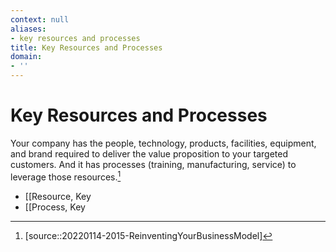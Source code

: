 ```yaml
---
context: null
aliases:
- key resources and processes
title: Key Resources and Processes
domain:
- ''
---
```


# Key Resources and Processes

Your company has the people, technology, products, facilities, equipment, and brand required to deliver the value proposition to your targeted customers. And it has processes (training, manufacturing, service) to leverage those resources.[^1]

- [[Resource, Key
- [[Process, Key

[^1]: [source::20220114-2015-ReinventingYourBusinessModel]
